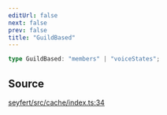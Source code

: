 ```yaml
---
editUrl: false
next: false
prev: false
title: "GuildBased"
---
```


```ts
type GuildBased: "members" | "voiceStates";
```

## Source

[seyfert/src/cache/index.ts:34](https://github.com/potoland/potocuit/blob/fe122a1/src/cache/index.ts#L34)
